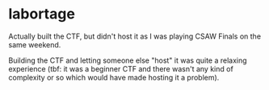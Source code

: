 # labortage

Actually built the CTF, but didn't host it as I was playing CSAW Finals on the same weekend.

Building the CTF and letting someone else "host" it was quite a relaxing experience (tbf: it was a beginner CTF and there wasn't any kind of complexity or so which would have made hosting it a problem).
